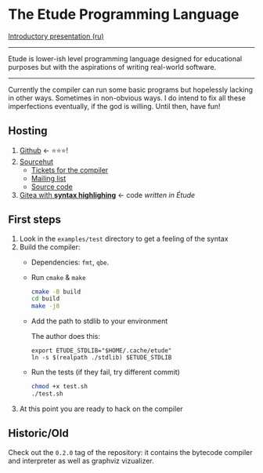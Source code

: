 # The Etude Programming Language

[Introductory presentation (ru)](https://docs.google.com/presentation/d/1-cX-We8JjWY1acmlQpa1fNFmzbg8XRDhK3XpFZlDmj0/edit?usp=sharing)

---

Etude is lower-ish level programming language designed for educational
purposes but with the aspirations of writing real-world software.

---

Currently the compiler can run some basic programs but hopelessly lacking in
other ways. Sometimes in non-obvious ways. I do intend to fix all these
imperfections eventually, if the god is willing. Until then, have fun!

## Hosting

1. [Github](https://github.com/otakubeam/etude/) ←  ⭐⭐⭐!
2. [Sourcehut](https://sr.ht/~orazov_ae/Etude/)
   - [Tickets for the compiler](https://todo.sr.ht/~orazov_ae/etude-compiler)
   - [Mailing list](https://lists.sr.ht/~orazov_ae/public-inbox)
   - [Source code](https://git.sr.ht/~orazov_ae/etude/refs)
3. [Gitea with **syntax highlighing**](https://emptynessof.space/andrew/etude/src/branch/master) ← code *written in Étude*

## First steps

1. Look in the `examples/test` directory to get a feeling of the syntax
2. Build the compiler:
   - Dependencies: `fmt`, `qbe`.
   - Run `cmake` & `make`

     ``` sh
     cmake -B build
     cd build
     make -j8
     ```
   - Add the path to stdlib to your environment

     The author does this:
     ```
     export ETUDE_STDLIB="$HOME/.cache/etude"
     ln -s $(realpath ./stdlib) $ETUDE_STDLIB
     ```
   - Run the tests (if they fail, try different commit)
     ``` sh
     chmod +x test.sh
     ./test.sh
     ```
3. At this point you are ready to hack on the compiler


## Historic/Old

Check out the `0.2.0` tag of the repository: it contains the bytecode compiler
and interpreter as well as graphviz vizualizer.

